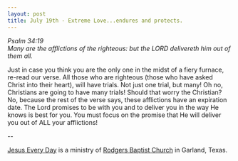 ```yaml
---
layout: post
title: July 19th - Extreme Love...endures and protects.
---
```


_Psalm 34:19  
Many are the afflictions of the righteous: but the LORD delivereth
him out of them all._

Just in case you think you are the only one in the midst of a fiery
furnace, re-read our verse. All those who are righteous (those who
have asked Christ into their heart), will have trials. Not just one
trial, but many! Oh no, Christians are going to have many trials!
Should that worry the Christian? No, because the rest of the verse
says, these afflictions have an expiration date. The Lord promises to
be with you and to deliver you in the way He knows is best for you.
You must focus on the promise that He will deliver you out of ALL
your afflictions!

 --

<a href=http://jesuseveryday.net>Jesus Every Day</a> is a ministry of <a href=http://rodgersbaptist.net>Rodgers Baptist Church</a> in Garland, Texas.
